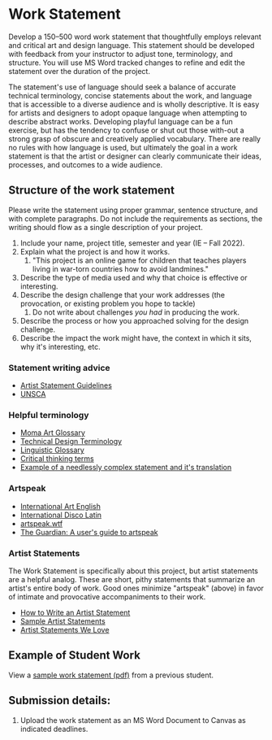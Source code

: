 # Work Statement

Develop a 150–500 word work statement that thoughtfully employs relevant and critical art and design language. This statement should be developed with feedback from your instructor to adjust tone, terminology, and structure. You will use MS Word tracked changes to refine and edit the statement over the duration of the project.

The statement's use of language should seek a balance of accurate technical terminology, concise statements about the work, and language that is accessible to a diverse audience and is wholly descriptive. It is easy for artists and designers to adopt opaque language when attempting to describe abstract works. Developing playful language can be a fun exercise, but has the tendency to confuse or shut out those with-out a strong grasp of obscure and creatively applied vocabulary. There are really no rules with how language is used, but ultimately the goal in a work statement is that the artist or designer can clearly communicate their ideas, processes, and outcomes to a wide audience.

## Structure of the work statement

Please write the statement using proper grammar, sentence structure, and with complete paragraphs. Do not include the requirements as sections, the writing should flow as a single description of your project.

1. Include your name, project title, semester and year (IE – Fall 2022).
2. Explain what the project is and how it works.
   1. "This project is an online game for children that teaches players living in war-torn countries how to avoid landmines." 
3. Describe the type of media used and why that choice is effective or interesting.
4. Describe the design challenge that your work addresses \(the provocation, or existing problem you hope to tackle\)
   1. Do not write about challenges _you had_ in producing the work.
5. Describe the process or how you approached solving for the design challenge.
6. Describe the impact the work might have, the context in which it sits, why it's interesting, etc.

### Statement writing advice

* [Artist Statement Guidelines](https://www.gyst-ink.com/artist-statement-guidelines)
* [UNSCA](https://www.uncsa.edu/admissions/how-to-write-an-artistic-statement/)

### Helpful terminology

* [Moma Art Glossary](https://www.moma.org/learn/moma_learning/glossary/)
* [Technical Design Terminology](https://99designs.com/blog/tips/15-descriptive-design-words-you-should-know/)
* [Linguistic Glossary](https://www.uni-due.de/ELE/LinguisticGlossary.html)
* [Critical thinking terms](http://www.criticalthinking.org/pages/glossary-of-critical-thinking-terms/496)
* [Example of a needlessly complex statement and it's translation](http://artspeak.wtf/artists-statement/)

### Artspeak

* [International Art English](https://www.canopycanopycanopy.com/contents/international_art_english)
* [International Disco Latin](https://www.e-flux.com/journal/45/60100/international-disco-latin/)
* [artspeak.wtf](https://artspeak.wtf/)
* [The Guardian: A user's guide to artspeak](https://www.theguardian.com/artanddesign/2013/jan/27/users-guide-international-art-english)

### Artist Statements

The Work Statement is specifically about this project, but artist statements are a helpful analog. These are short, pithy statements that summarize an artist's entire body of work. Good ones minimize "artspeak" \(above\) in favor of intimate and provocative accompaniments to their work.

* [How to Write an Artist Statement](https://thecreativeindependent.com/guides/how-to-write-an-artist-statement/)
* [Sample Artist Statements](https://www.gyst-ink.com/sample-artist-statements)
* [Artist Statements We Love](https://www.theartleague.org/blog/2015/08/24/8-artist-statements-we-love/)

## Example of Student Work
View a [sample work statement \(pdf\)](https://dmd-program.github.io/dmd-300-master/assets/sample-work-statment.pdf) from a previous student.

## Submission details:

1. Upload the work statement as an MS Word Document to Canvas as indicated deadlines.



